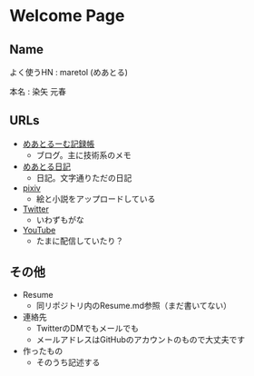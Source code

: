 # Welcome Page

## Name

よく使うHN : maretol (めあとる)

本名 : 染矢 元春

## URLs

 - [めあとるーむ記録帳](http://maretol.hatenablog.jp/  )
   - ブログ。主に技術系のメモ
 - [めあとる日記](https://note.mu/maretol)
   - 日記。文字通りただの日記
 - [pixiv](https://www.pixiv.net/member.php?id=1279321)
   - 絵と小説をアップロードしている
 - [Twitter](https://twitter.com/maretol)
   - いわずもがな
 - [YouTube](https://www.youtube.com/channel/UCu65aVo5oUd7s9OtmzkU0qQ?view_as=subscriber)
   - たまに配信していたり？

## その他

 - Resume
   - 同リポジトリ内のResume.md参照（まだ書いてない）
 - 連絡先
   - TwitterのDMでもメールでも
   - メールアドレスはGitHubのアカウントのもので大丈夫です
 - 作ったもの
   - そのうち記述する
